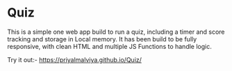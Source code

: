 # Quiz
This is a simple one web app build to run a quiz, including a timer and score tracking and storage in Local memory.
It has been build to be fully responsive, with clean HTML and multiple JS Functions to handle logic.

Try it out:-
 https://priyalmalviya.github.io/Quiz/
